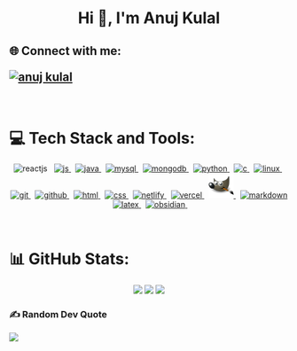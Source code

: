 
<h1 align="center">Hi 👋, I'm Anuj Kulal</h1>


## 🌐 Connect with me: <p align="left"> <a href="https://linkedin.com/in/anuj-kulal" target="blank"><img align="center" src="https://raw.githubusercontent.com/rahuldkjain/github-profile-readme-generator/master/src/images/icons/Social/linked-in-alt.svg" alt="anuj kulal" height="30" width="40" /></a>
</p>
<br>

# 💻 Tech Stack and Tools:
<p align="center"> 
<a rel="noreferrer"> <img src="https://skillicons.dev/icons?i=react" alt="reactjs" width="45" height="45"/> </a>&nbsp; 
<a href="#" rel="noreferrer"> <img src="https://skillicons.dev/icons?i=js" alt="js" width="45" height="45"/> </a>&nbsp; 
<a href="#" rel="noreferrer"> <img src="https://skillicons.dev/icons?i=java" alt="java" width="45" height="45"/> </a>&nbsp; 
<a href="#" rel="noreferrer"> <img src="https://skillicons.dev/icons?i=mysql" alt="mysql" width="45" height="45"/> </a>&nbsp; 
<a href="#" rel="noreferrer"> <img src="https://skillicons.dev/icons?i=mongodb" alt="mongodb" width="45" height="45"/> </a>&nbsp; 
<a href="#" rel="noreferrer"> <img src="https://skillicons.dev/icons?i=python" alt="python" width="45" height="45"/> </a>&nbsp; 
<a href="#" rel="noreferrer"> <img src="https://skillicons.dev/icons?i=c" alt="c" width="45" height="45"/> </a>&nbsp; 
<a href="#" rel="noreferrer"> <img src="https://skillicons.dev/icons?i=linux" alt="linux" width="45" height="45"/> </a>&nbsp; 
<a href="#" rel="noreferrer"> <img src="https://skillicons.dev/icons?i=git" alt="git" width="45" height="45"/> </a>&nbsp; 
<a href="#" rel="noreferrer"> <img src="https://skillicons.dev/icons?i=github" alt="github" width="45" height="45"/> </a>&nbsp; 
<a href="#" rel="noreferrer"> <img src="https://skillicons.dev/icons?i=html" alt="html" width="45" height="45"/> </a>&nbsp; 
<a href="#" rel="noreferrer"> <img src="https://skillicons.dev/icons?i=css" alt="css" width="45" height="45"/> </a>&nbsp; 
<a href="#" rel="noreferrer"> <img src="https://skillicons.dev/icons?i=netlify" alt="netlify" width="45" height="45"/> </a>&nbsp; 
<a href="#" rel="noreferrer"> <img src="https://skillicons.dev/icons?i=vercel" alt="vercel" width="45" height="45"/> </a>&nbsp; 
<a href="#" rel="noreferrer"> <img src="https://raw.githubusercontent.com/devicons/devicon/master/icons/gimp/gimp-original.svg" alt="gimp" width="45" height="45"/> </a> &nbsp;
<a href="#" rel="noreferrer"> <img src="https://skillicons.dev/icons?i=md&theme=light" alt="markdown" width="45" height="45"/> </a>&nbsp; 
<a href="#" rel="noreferrer"> <img src="https://skillicons.dev/icons?i=latex" alt="latex" width="45" height="45"/> </a>&nbsp;
<a href="#" rel="noreferrer"> <img src="https://skillicons.dev/icons?i=obsidian" alt="obsidian" width="45" height="45"/> </a>&nbsp; 
</p>
<br>

# 📊 GitHub Stats:
<p align="center">
  <a href="#"><img src="https://github-readme-stats.vercel.app/api?username=AnujKulal&theme=radical&hide_border=false&include_all_commits=false&count_private=false"/></a>
  <a href="#"><img src="https://github-readme-streak-stats.herokuapp.com/?user=AnujKulal&theme=radical&hide_border=false"/></a>
  <a href="#"><img src="https://github-readme-stats.vercel.app/api/top-langs/?username=AnujKulal&theme=radical&hide_border=false&include_all_commits=false&count_private=false&layout=compact"/></a>
</p>

### ✍️ Random Dev Quote
<a href="#"><img src="https://quotes-github-readme.vercel.app/api?type=horizontal&theme=radical"/></a>
